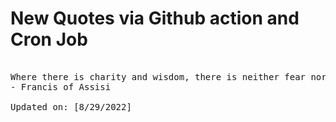 # New Quotes via Github action and Cron Job

<pre>
<!-- #quote -->
Where there is charity and wisdom, there is neither fear nor ignorance.
- Francis of Assisi

Updated on: [8/29/2022]
<!-- #quoteEnd -->
</pre>
